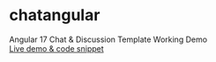 # chatangular
Angular 17 Chat &amp; Discussion Template Working Demo<br>
[Live demo & code snippet
](https://therichpost.com/angular-17-chat-discussion-template-working-demo/)
